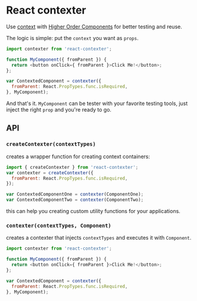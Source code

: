 React contexter
===============

Use [context](https://facebook.github.io/react/docs/context.html) with [Higher Order Components](https://medium.com/@dan_abramov/mixins-are-dead-long-live-higher-order-components-94a0d2f9e750) for better testing and reuse.

The logic is simple: put the `context` you want as `props`.

```js
import contexter from 'react-contexter';

function MyComponent({ fromParent }) {
  return <button onClick={ fromParent }>Click Me!</button>;
};

var ContextedComponent = contexter({
  fromParent: React.PropTypes.func.isRequired,
}, MyComponent);
```

And that's it. `MyComponent` can be tester with your favorite testing tools, just inject the right `prop` and you're ready to go.

API
---

### `createContexter(contextTypes)`
creates a wrapper function for creating context containers:

```js
import { createContexter } from 'react-contexter';
var contexter = createContexter({
  fromParent: React.PropTypes.func.isRequired,
});

var ContextedComponentOne = contexter(ComponentOne);
var ContextedComponentTwo = contexter(ComponentTwo);
```

this can help you creating custom utility functions for your applications.

### `contexter(contextTypes, Component)`
creates a contexter that injects `contextTypes` and executes it with `Component`.

```js
import contexter from 'react-contexter';

function MyComponent({ fromParent }) {
  return <button onClick={ fromParent }>Click Me!</button>;
};

var ContextedComponent = contexter({
  fromParent: React.PropTypes.func.isRequired,
}, MyComponent);
```

